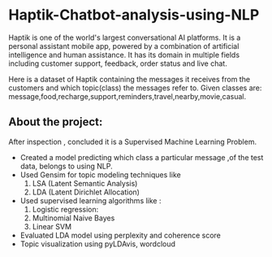 # Haptik-Chatbot-analysis-using-NLP      

Haptik is one of the world's largest conversational AI platforms. It is a personal assistant mobile app, powered by a combination of artificial intelligence and human assistance. It has its domain in multiple fields including customer support, feedback, order status and live chat.

Here is a dataset of Haptik containing the messages it receives from the customers and which topic(class) the messages refer to.
Given classes are:
message,food,recharge,support,reminders,travel,nearby,movie,casual.

## About the project: 
After inspection , concluded it is a Supervised Machine Learning Problem.
- Created a model predicting which class a particular message ,of the test data, belongs to using NLP. 
- Used  Gensim for topic modeling techniques like 
  1. LSA (Latent Semantic Analysis) 
  2. LDA (Latent Dirichlet Allocation) 
- Used supervised learning algorithms like :
  1. Logistic regression:
  2. Multinomial Naive Bayes
  3. Linear SVM
- Evaluated LDA model using perplexity and coherence score
- Topic visualization using pyLDAvis, wordcloud
  
